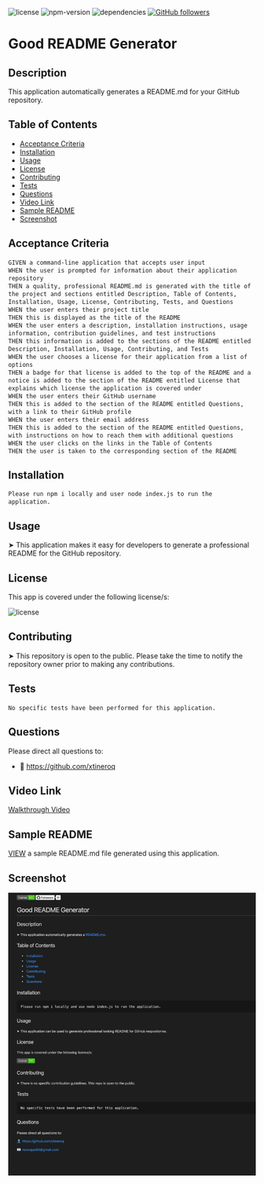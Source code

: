 ![license](https://img.shields.io/badge/license-none-brightgreen)
![npm-version](https://img.shields.io/npm/v/npm?color=orange)
![dependencies](https://img.shields.io/david/xtineroq/cr-hw9-readme-generator?color=blue)
[![GitHub followers](https://img.shields.io/github/followers/xtineroq.svg?style=social&label=Followers)](https://github.com/xtineroq?tab=followers)

# Good README Generator

## Description
This application automatically generates a README.md for your GitHub repository.

## Table of Contents
* [Acceptance Criteria](#acceptance-criteria)
* [Installation](#installation)
* [Usage](#usage)
* [License](#license)
* [Contributing](#contributing)
* [Tests](#tests)
* [Questions](#questions)
* [Video Link](#video-link)
* [Sample README](#sample-readme)
* [Screenshot](#screenshot)

## Acceptance Criteria
```
GIVEN a command-line application that accepts user input
WHEN the user is prompted for information about their application repository
THEN a quality, professional README.md is generated with the title of the project and sections entitled Description, Table of Contents, Installation, Usage, License, Contributing, Tests, and Questions
WHEN the user enters their project title
THEN this is displayed as the title of the README
WHEN the user enters a description, installation instructions, usage information, contribution guidelines, and test instructions
THEN this information is added to the sections of the README entitled Description, Installation, Usage, Contributing, and Tests
WHEN the user chooses a license for their application from a list of options
THEN a badge for that license is added to the top of the README and a notice is added to the section of the README entitled License that explains which license the application is covered under
WHEN the user enters their GitHub username
THEN this is added to the section of the README entitled Questions, with a link to their GitHub profile
WHEN the user enters their email address
THEN this is added to the section of the README entitled Questions, with instructions on how to reach them with additional questions
WHEN the user clicks on the links in the Table of Contents
THEN the user is taken to the corresponding section of the README
```

## Installation
```
Please run npm i locally and user node index.js to run the application.
```

## Usage
➤ This application makes it easy for developers to generate a professional README for the GitHub repository.

## License
This app is covered under the following license/s:

![license](https://img.shields.io/badge/license-none-brightgreen)

## Contributing
➤ This repository is open to the public. Please take the time to notify the repository owner prior to making any contributions.

## Tests
```
No specific tests have been performed for this application.
```

## Questions
Please direct all questions to:
*  👤 https://github.com/xtineroq

## Video Link
[Walkthrough Video](https://www.loom.com/share/c6177bdce1b84fcb9bf302f808ce0d7a)

## Sample README
[VIEW](./NewREADME/README.md) a sample README.md file generated using this application.

## Screenshot
![readme-preview](./assets/readme-preview.png)
